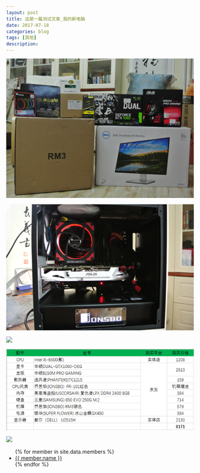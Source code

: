 ```yaml
---
layout: post
title: 这是一篇测试文章_我的新电脑
date: 2017-07-18
categories: blog
tags: [其他]
description:
---
```


![全家福](https://github.com/yangyangxian/picsrepo/blob/master/20170718-Test%20Article_%E6%88%91%E7%9A%84%E6%96%B0%E7%94%B5%E8%84%91/001.JPG?raw=true)

![](https://github.com/yangyangxian/picsrepo/blob/master/20170718-Test%20Article_%E6%88%91%E7%9A%84%E6%96%B0%E7%94%B5%E8%84%91/002.JPG?raw=true)

![](https://github.com/yangyangxian/picsrepo/blob/master/20170718-Test%20Article_%E6%88%91%E7%9A%84%E6%96%B0%E7%94%B5%E8%84%91/003.JPG?raw=true)

![](https://github.com/yangyangxian/picsrepo/blob/master/20170718-Test%20Article_%E6%88%91%E7%9A%84%E6%96%B0%E7%94%B5%E8%84%91/004.png?raw=true)

![](https://github.com/yangyangxian/picsrepo/blob/master/20170718-Test%20Article_New%20Zealand/HHX_5214.JPG?raw=true)


<ul>
{% for member in site.data.members %}
  <li>
    <a href="https://github.com/{{ member.github }}">
      {{ member.name }}
    </a>
  </li>
{% endfor %}
</ul>
